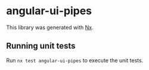 # angular-ui-pipes

This library was generated with [Nx](https://nx.dev).

## Running unit tests

Run `nx test angular-ui-pipes` to execute the unit tests.
